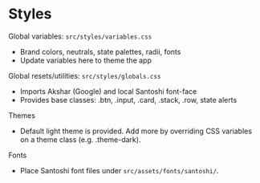 # Styles

Global variables: `src/styles/variables.css`
- Brand colors, neutrals, state palettes, radii, fonts
- Update variables here to theme the app

Global resets/utilities: `src/styles/globals.css`
- Imports Akshar (Google) and local Santoshi font-face
- Provides base classes: .btn, .input, .card, .stack, .row, state alerts

Themes
- Default light theme is provided. Add more by overriding CSS variables on a theme class (e.g. .theme-dark).

Fonts
- Place Santoshi font files under `src/assets/fonts/santoshi/`.


